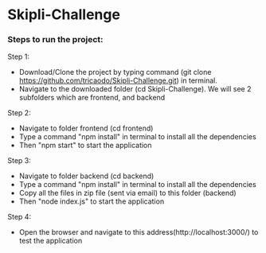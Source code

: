 # Skipli-Challenge

### Steps to run the project:

 Step 1:
  - Download/Clone the project by typing command (git clone https://github.com/tricaodo/Skipli-Challenge.git) in terminal. 
  - Navigate to the downloaded folder (cd Skipli-Challenge). We will see 2 subfolders which are frontend, and backend
  
 Step 2:
  - Navigate to folder frontend (cd frontend) 
  - Type a command "npm install" in terminal to install all the dependencies
  - Then "npm start" to start the application
  
 Step 3:
  - Navigate to folder backend (cd backend)
  - Type a command "npm install" in terminal to install all the dependencies
  - Copy all the files in zip file (sent via email) to this folder (backend)
  - Then "node index.js" to start the application
  
 Step 4:
  - Open the browser and navigate to this address(http://localhost:3000/) to test the application
